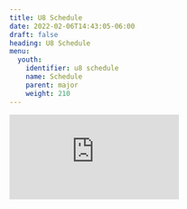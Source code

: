 ```yaml
---
title: U8 Schedule
date: 2022-02-06T14:43:05-06:00
draft: false
heading: U8 Schedule
menu:
  youth:
    identifier: u8 schedule
    name: Schedule
    parent: major
    weight: 210
---
```

![](https://res.cloudinary.com/robinson-soccer/image/upload/v1661191953/Game_Schedule_2022_-_U8_-_6-7_wfqtpe.pdf)
